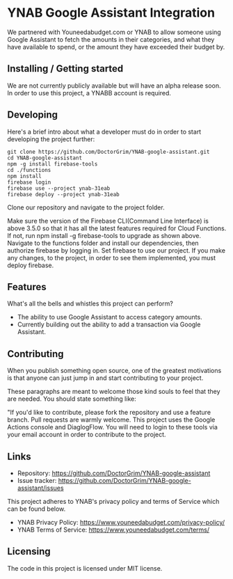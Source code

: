 # YNAB Google Assistant Integration

We partnered with Youneedabudget.com or YNAB to allow someone using Google Assistant to fetch the amounts in their categories, and what they have available to spend, or the amount they have exceeded their budget by.

## Installing / Getting started

We are not currently publicly available but will have an alpha release soon. In order to use this project, a YNABB account is required.

## Developing

Here's a brief intro about what a developer must do in order to start developing
the project further:

```shell
git clone https://github.com/DoctorGrim/YNAB-google-assistant.git
cd YNAB-google-assistant
npm -g install firebase-tools
cd ./functions
npm install
firebase login
firebase use --project ynab-31eab
firebase deploy --project ynab-31eab
```
Clone our repository and navigate to the project folder.

Make sure the version of the Firebase CLI(Command Line Interface) is above 3.5.0 so that it has all the latest features required for Cloud Functions. If not, run npm install -g firebase-tools to upgrade as shown above.  Navigate to the functions folder and install our dependencies, then authorize firebase by logging in. Set firebase to use our project. If you make any changes, to the project, in order to see them implemented, you must deploy firebase.

## Features

What's all the bells and whistles this project can perform?
* The ability to use Google Assistant to access category amounts.
* Currently building out the ability to add a transaction via Google Assistant.

## Contributing

When you publish something open source, one of the greatest motivations is that
anyone can just jump in and start contributing to your project.

These paragraphs are meant to welcome those kind souls to feel that they are
needed. You should state something like:

"If you'd like to contribute, please fork the repository and use a feature
branch. Pull requests are warmly welcome. This project uses the Google Actions console and DiaglogFlow. You will need to login to these tools via your email account in order to contribute to the project.

## Links

- Repository: https://github.com/DoctorGrim/YNAB-google-assistant
- Issue tracker: https://github.com/DoctorGrim/YNAB-google-assistant/issues

This project adheres to YNAB's privacy policy  and terms of Service which can be found below.
- YNAB Privacy Policy: https://www.youneedabudget.com/privacy-policy/
- YNAB Terms of Service: https://www.youneedabudget.com/terms/

## Licensing

The code in this project is licensed under MIT license.
